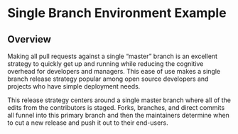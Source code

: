# Single Branch Environment Example #
## Overview ##
Making all pull requests against a single “master” branch is 
an excellent strategy to quickly get up and running while 
reducing the cognitive overhead for developers and managers. 
This ease of use makes a single branch release strategy popular 
among open source developers and projects who have simple deployment 
needs. 

This release strategy centers around a single master branch 
where all of the edits from the contributors is staged. Forks, 
branches, and direct commits all funnel into this primary branch 
and then the maintainers determine when to cut a new release and 
push it out to their end-users. 
